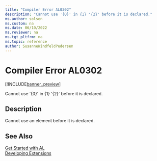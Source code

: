 ```yaml
---
title: "Compiler Error AL0302"
description: "Cannot use '{0}' in {1} '{2}' before it is declared."
ms.author: solsen
ms.custom: na
ms.date: 06/10/2022
ms.reviewer: na
ms.tgt_pltfrm: na
ms.topic: reference
author: SusanneWindfeldPedersen
---
```

[//]: # (START>DO_NOT_EDIT)
[//]: # (IMPORTANT:Do not edit any of the content between here and the END>DO_NOT_EDIT.)
[//]: # (Any modifications should be made in the .xml files in the ModernDev repo.)
# Compiler Error AL0302

[!INCLUDE[banner_preview](../includes/banner_preview.md)]

Cannot use '{0}' in {1} '{2}' before it is declared.

## Description
Cannot use an element before it is declared.  

[//]: # (IMPORTANT: END>DO_NOT_EDIT)
## See Also  
[Get Started with AL](../devenv-get-started.md)  
[Developing Extensions](../devenv-dev-overview.md)  